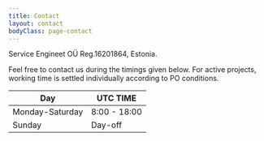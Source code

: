```yaml
---
title: Contact
layout: contact
bodyClass: page-contact
---
```


Service Engineet OÜ Reg.16201864, Estonia.

Feel free to contact us during the timings given below.
For active projects, working time is settled individually according to PO conditions.

| Day       | UTC TIME        |
| --------- | --------------- |
| Monday-Saturday | 8:00 - 18:00 |
| Sunday | Day-off         |
